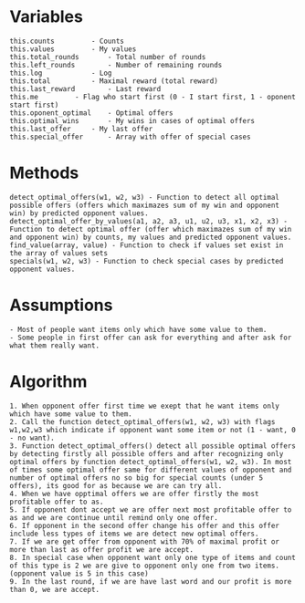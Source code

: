 # Variables
    this.counts		 	- Counts
    this.values		 	- My values
    this.total_rounds	 	- Total number of rounds
    this.left_rounds	 	- Number of remaining rounds
    this.log			- Log
    this.total		 	- Maximal reward (total reward)
    this.last_reward	 	- Last reward
    this.me			- Flag who start first (0 - I start first, 1 - oponent start first)
    this.oponent_optimal	- Optimal offers
    this.optimal_wins		- My wins in cases of optimal offers
    this.last_offer		- My last offer
    this.special_offer		- Array with offer of special cases


# Methods
	detect_optimal_offers(w1, w2, w3) - Function to detect all optimal possible offers (offers which maximazes sum of my win and opponent win) by predicted opponent values.
	detect_optimal_offer_by_values(a1, a2, a3, u1, u2, u3, x1, x2, x3) - Function to detect optimal offer (offer which maximazes sum of my win and opponent win) by counts, my values and predicted opponent values.
	find_value(array, value) - Function to check if values set exist in the array of values sets
	specials(w1, w2, w3) - Function to check special cases by predicted opponent values.


# Assumptions
	- Most of people want items only which have some value to them.
	- Some people in first offer can ask for everything and after ask for what them really want.


# Algorithm
	1. When opponent offer first time we exept that he want items only which have some value to them.
	2. Call the function detect_optimal_offers(w1, w2, w3) with flags w1,w2,w3 which indicate if opponent want some item or not (1 - want, 0 - no want).
	3. Function detect_optimal_offers() detect all possible optimal offers by detecting firstly all possible offers and after recognizing only optimal offers by function detect_optimal_offers(w1, w2, w3). In most of times some optimal offer same for different values of opponent and number of optimal offers no so big for special counts (under 5 offers), its good for as because we are can try all.
	4. When we have opptimal offers we are offer firstly the most profitable offer to as.
	5. If opponent dont accept we are offer next most profitable offer to as and we are continue until remind only one offer.
	6. If opponent in the second offer change his offer and this offer include less types of items we are detect new optimal offers.
	7. If we are get offer from opponent with 70% of maximal profit or more than last as offer profit we are accept.
	8. In special case when opponent want only one type of items and count of this type is 2 we are give to opponent only one from two items. (opponent value is 5 in this case)
	9. In the last round, if we are have last word and our profit is more than 0, we are accept.

